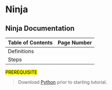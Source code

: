# Ninja

## Ninja Documentation

| Table of Contents | Page Number |
| ----------------- | ----------- |
| Definitions       |             |
| Steps             |             |

<mark> PREREQUISITE </mark>

> Download [Python](https://www.python.org/downloads/) prior to starting tutorial.
